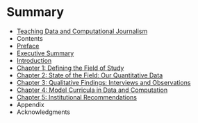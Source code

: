 # Summary

* [Teaching Data and Computational Journalism](README.md)
* Contents
* [Preface](preface.md)
* [Executive Summary](executive_summary.md)
* [Introduction](introduction.md)
* [Chapter 1: Defining the Field of Study](chapter_1_defining_the_field_of_study.md)
* [Chapter 2: State of the Field: Our Quantitative Data](chapter_2_state_of_the_field_our_quantitative_data.md)
* [Chapter 3: Qualitative Findings: Interviews and Observations](chapter_3_qualitative_findings_interviews_and_obse.md)
* [Chapter 4: Model Curricula in Data and Computation](chapter_4_model_curricula_in_data_and_computation.md)
* [Chapter 5: Institutional Recommendations](chapter_5_institutional_recommendations.md)
* Appendix
* Acknowledgments

